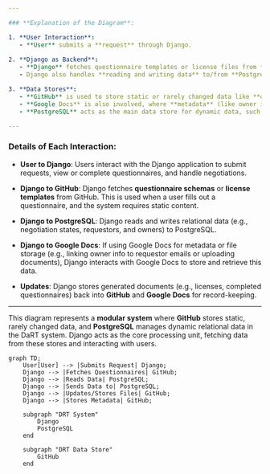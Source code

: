 ```yaml
---

### **Explanation of the Diagram**:

1. **User Interaction**:
   - **User** submits a **request** through Django.
   
2. **Django as Backend**:
   - **Django** fetches questionnaire templates or license files from **GitHub**, which acts as a **data store** for rarely changed textual data (questionnaires, licenses, etc.).
   - Django also handles **reading and writing data** to/from **PostgreSQL**, which stores the **negotiation data**, **requestor and owner information**, and other relational data.

3. **Data Stores**:
   - **GitHub** is used to store static or rarely changed data like **questionnaires** and **metadata** (e.g., licenses). Django updates or fetches these files when necessary.
   - **Google Docs** is also involved, where **metadata** (like owner info) is stored, or users can upload files (e.g., questionnaire responses or documents).
   - **PostgreSQL** acts as the main data store for dynamic data, such as **negotiations**, **request status**, and other relational data linked to the DaRT system.

---
```


### **Details of Each Interaction**:

- **User to Django**: Users interact with the Django application to submit requests, view or complete questionnaires, and handle negotiations.
  
- **Django to GitHub**: Django fetches **questionnaire schemas** or **license templates** from GitHub. This is used when a user fills out a questionnaire, and the system requires static content.

- **Django to PostgreSQL**: Django reads and writes relational data (e.g., negotiation states, requestors, and owners) to PostgreSQL.

- **Django to Google Docs**: If using Google Docs for metadata or file storage (e.g., linking owner info to requestor emails or uploading documents), Django interacts with Google Docs to store and retrieve this data.

- **Updates**: Django stores generated documents (e.g., licenses, completed questionnaires) back into **GitHub** and **Google Docs** for record-keeping.

---

This diagram represents a **modular system** where **GitHub** stores static, rarely changed data, and **PostgreSQL** manages dynamic relational data in the DaRT system. Django acts as the core processing unit, fetching data from these stores and interacting with users.



```mermaid
graph TD;
    User[User] --> |Submits Request| Django;
    Django --> |Fetches Questionnaires| GitHub;
    Django --> |Reads Data| PostgreSQL;
    Django --> |Sends Data to| PostgreSQL;
    Django --> |Updates/Stores Files| GitHub;
    Django --> |Stores Metadata| GitHub;

    subgraph "DRT System"
        Django
        PostgreSQL
    end

    subgraph "DRT Data Store"
        GitHub
    end



